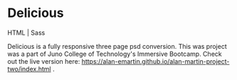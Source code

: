 # Delicious
HTML | Sass

Delicious is a fully responsive three page psd conversion. This was project was a part of Juno College of Technology's Immersive Bootcamp. Check out the live version here: https://alan-emartin.github.io/alan-martin-project-two/index.html .

